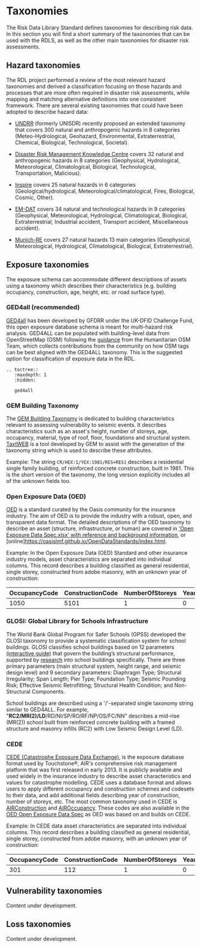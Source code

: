 <!--https://hackmd.io/c3be76ulTnO2llvUWNM2sg-->

# Taxonomies

The Risk Data Library Standard defines taxonomies for describing risk data. In this section you will find a short summary of the taxonomies that can be used with the RDLS, as well as the other main taxonomies for disaster risk assessments.

## Hazard taxonomies

The RDL project performed a review of the most relevant hazard taxonomies and derived a classification focusing on those hazards and processes that are more often required in disaster risk assessments, while mapping and matching alternative definitions into one consistent framework. There are several existing taxonomies that could have been adopted to describe hazard data:

- [UNDRR](https://www.undrr.org/publication/hazard-definition-and-classification-review) (formerly UNISDR) recently proposed an extended taxonomy that covers 300 natural and anthropogenic hazards in 8 categories (Meteo-Hydrological, Geohazard, Environmental, Extraterrestrial, Chemical, Biological, Technological, Societal).

- [Disaster Risk Management Knowledge Centre](https://drmkc.jrc.ec.europa.eu/risk-data-hub) covers 32 natural and anthropogenic hazards in 8 categories (Geophysical, Hydrological, Meteorological, Climatological, Biological, Technological, Transportation, Malicious).

- [Inspire](https://inspire.ec.europa.eu/codelist/NaturalHazardCategoryValue) covers 25 natural hazards in 6 categories (Geological/hydrological, Meteorological/climatological, Fires, Biological, Cosmic, Other).

- [EM-DAT](https://www.emdat.be/classification) covers 34 natural and technological hazards in 9 categories (Geophysical, Meteorological, Hydrological, Climatological, Biological, Extraterrestrial, Industrial accident, Transport accident, Miscellaneous accident).

- [Munich-RE](https://www.cred.be/downloadFile.php?file=sites/default/files/DisCatClass_264.pdf) covers 27 natural hazards 13 main categories (Geophysical, Meteorological, Hydrological, Climatological, Biological, Extraterrestrial).

## Exposure taxonomies

The exposure schema can accommodate different descriptions of assets using a taxonomy which describes their characteristics (e.g. building occupancy, construction, age, height, etc. or road surface type).

### GED4all (recommended)

[GED4all](ged4all.md) has been developed by GFDRR under the UK-DFID Challenge Fund, this open exposure database schema is meant for multi-hazard risk analysis. GED4ALL can be populated with building-level data from OpenStreetMap (OSM) following the [guidance](https://wiki.openstreetmap.org/wiki/GED4ALL) from the Humanitarian OSM Team, which collects contributions from the community on how OSM tags can be best aligned with the GED4ALL taxonomy. This is the suggested option for classification of exposure data in the RDL.

```{eval-rst}
.. toctree::
   :maxdepth: 1
   :hidden:

   ged4all

```

### GEM Building Taxonomy

The [GEM Building Taxonomy](https://www.globalquakemodel.org/gempublications/GEM-building-taxonomy-version-2.0) is dedicated to building characteristics relevant to assessing vulnerability to seismic events. It describes characteristics such as an asset's height, number of storeys, age, occupancy, material, type of roof, floor, foundations and structural system. [TaxtWEB](https://platform.openquake.org/taxtweb) is a tool developed by GEM to assist with the generation of the taxonomy string which is used to describe these attributes.

Example: The string `CR/HEX:1/YEX:1981/RES+RES1` describes a residential single family building, of reinforced concrete construction, built in 1981. This is the short version of the taxonomy, the long version explicitly includes all of the unknown fields too.

### Open Exposure Data (OED)

[OED](https://github.com/OasisLMF/ODS_OpenExposureData) is a standard curated by the Oasis community for the insurance industry. The aim of OED is to provide the industry with a robust, open, and transparent data format. The detailed descriptions of the OED taxonomy to describe an asset (structure, infrastructure, or human) are covered in ['Open Exposure Data Spec.xlsx' with reference and background information](https://github.com/OasisLMF/ODS_OpenExposureData/tree/develop/OpenExposureData/Docs), or \[online\]https://oasislmf.github.io/OpenDataStandards/index.html.

Example: In the Open Exposure Data (OED) Standard and other insurance industry models, asset characteristics are separated into individual columns. This record describes a building classified as general residential, single storey, constructed from adobe masonry, with an unknown year of construction:

| OccupancyCode | ConstructionCode | NumberOfStoreys | YearBuilt |
| ------------- | ---------------- | --------------- | --------- |
| 1050          | 5101             | 1               | 0         |



### GLOSI: Global Library for Schools Infrastructure

The World Bank Global Program for Safer Schools (GPSS) developed the GLOSI taxonomy to provide a systematic classification system for school buildings. GLOSI classifies school buildings based on 12 parameters [(interactive guide)](https://gpss.worldbank.org/index.php/en/node/571) that govern the building’s structural performance, supported by [research](https://www.sciencedirect.com/science/article/pii/S2212420923000742) into school buildings specifically. There are three primary parameters (main structural system, height range, and seismic design level) and 9 secondary parameters: Diaphragm Type; Structural Irregularity; Span Length; Pier Type; Foundation Type; Seismic Pounding Risk; Effective Seismic Retrofitting; Structural Health Condition; and Non-Structural Components.

School buildings are described using a '/'-separated single taxonomy string similar to GED4ALL. For example, "**RC2/MR(2)/LD**/RD/NI/SP/RO/RF/NP/OS/FC/NN" describes a mid-rise (MR(2)) school built from reinforced concrete building with a framed structure and masonry infills (RC2)   with Low Seismic Design Level (LD).



### CEDE

[CEDE (Catastrophe Exposure Data Exchange)](https://docs.air-worldwide.com/Database/CEDE/10.0/webframe.html#topic1.html), is the exposure database format used by Touchstone®, AIR's comprehensive risk management platform that was first released in early 2013. It is publicly available and used widely in the insurance industry to describe asset characteristics and values for catastrophe modelling. CEDE uses a database format and allows users to apply different occupancy and construction schemes and codesets to their data, and add additional fields describing year of construction, number of storeys, etc. The most common taxonomy used in CEDE is [AIRConstruction](https://docs.air-worldwide.com/Database/CEDE/10.0/webframe.html#topic32.html) and [AIROccupancy](https://docs.air-worldwide.com/Database/CEDE/10.0/webframe.html#topic33.html). These codes are also available in the [OED Open Exposure Data Spec](https://github.com/OasisLMF/ODS_OpenExposureData/tree/develop/OpenExposureData/Docs) as OED was based on and builds on CEDE.

Example: In CEDE data asset characteristics are separated into individual columns. This record describes a building classified as general residential, single storey, constructed from adobe masonry, with an unknown year of construction:

| OccupancyCode | ConstructionCode | NumberOfStoreys | YearBuilt |
| ------------- | ---------------- | --------------- | --------- |
| 301           | 112              | 1               | 0         |

## Vulnerability taxonomies

Content under development.

## Loss taxonomies

Content under development.
